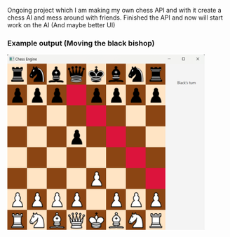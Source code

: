 Ongoing project which I am making my own chess API and with it create a chess AI and mess around with friends. Finished the API and now will start work on the AI (And maybe better UI)

<h3>Example output (Moving the black bishop)</h3>
<img src='Example Output.png' style="width:450px;height:400px;">
